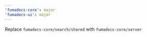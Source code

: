 ```yaml
---
'fumadocs-core': major
'fumadocs-ui': major
---
```


Replace `fumadocs-core/search/shared` with `fumadocs-core/server`
